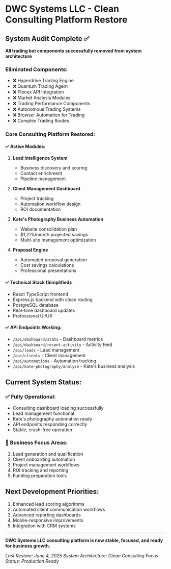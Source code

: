 # DWC Systems LLC - Clean Consulting Platform Restore

## System Audit Complete ✅

**All trading bot components successfully removed from system architecture**

### Eliminated Components:
- ❌ Hyperdrive Trading Engine
- ❌ Quantum Trading Agent 
- ❌ Pionex API Integration
- ❌ Market Analysis Modules
- ❌ Trading Performance Components
- ❌ Autonomous Trading Systems
- ❌ Browser Automation for Trading
- ❌ Complex Trading Routes

### Core Consulting Platform Restored:

#### ✅ Active Modules:
1. **Lead Intelligence System**
   - Business discovery and scoring
   - Contact enrichment
   - Pipeline management

2. **Client Management Dashboard**
   - Project tracking
   - Automation workflow design
   - ROI documentation

3. **Kate's Photography Business Automation**
   - Website consolidation plan
   - $1,225/month projected savings
   - Multi-site management optimization

4. **Proposal Engine**
   - Automated proposal generation
   - Cost savings calculations
   - Professional presentations

#### ✅ Technical Stack (Simplified):
- React TypeScript frontend
- Express.js backend with clean routing
- PostgreSQL database
- Real-time dashboard updates
- Professional UI/UX

#### ✅ API Endpoints Working:
- `/api/dashboard/stats` - Dashboard metrics
- `/api/dashboard/recent-activity` - Activity feed
- `/api/leads` - Lead management
- `/api/clients` - Client management 
- `/api/automations` - Automation tracking
- `/api/kate-photography/analyze` - Kate's business analysis

## Current System Status:

### ✅ Fully Operational:
- Consulting dashboard loading successfully
- Lead management functional
- Kate's photography automation ready
- API endpoints responding correctly
- Stable, crash-free operation

### 🎯 Business Focus Areas:
1. Lead generation and qualification
2. Client onboarding automation
3. Project management workflows
4. ROI tracking and reporting
5. Funding preparation tools

## Next Development Priorities:
1. Enhanced lead scoring algorithms
2. Automated client communication workflows
3. Advanced reporting dashboards
4. Mobile-responsive improvements
5. Integration with CRM systems

---

**DWC Systems LLC consulting platform is now stable, focused, and ready for business growth.**

*Last Restore: June 4, 2025*
*System Architecture: Clean Consulting Focus*
*Status: Production Ready*